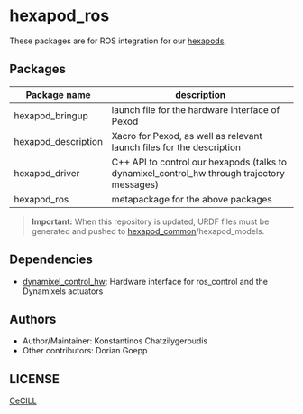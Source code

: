 # hexapod_ros

These packages are for ROS integration for our [hexapods].

## Packages

| Package name        | description                                            |
|---------------------|--------------------------------------------------------|
| hexapod_bringup     | launch file for the hardware interface of Pexod        |
| hexapod_description | Xacro for Pexod, as well as relevant launch files for the description |
| hexapod_driver      | C++ API to control our hexapods (talks to dynamixel_control_hw through trajectory messages) |
| hexapod_ros         | metapackage for the above packages                     |

> **Important:** When this repository is updated, URDF files must be generated and pushed to [hexapod_common]/hexapod_models.

[hexapod_common]:https://github.com/resibots/hexapod_common

## Dependencies

- [dynamixel_control_hw]: Hardware interface for ros_control and the Dynamixels actuators

## Authors

- Author/Maintainer: Konstantinos Chatzilygeroudis
- Other contributors: Dorian Goepp

## LICENSE

[CeCILL]

[hexapods]: http://www.resibots.eu/photos.html#robots
[CeCILL]: http://www.cecill.info/index.en.html
[dynamixel_control_hw]: https://github.com/resibots/dynamixel_control_hw
